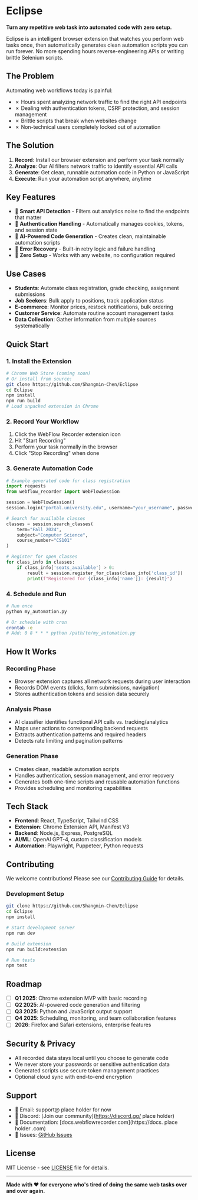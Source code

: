 # Eclipse

**Turn any repetitive web task into automated code with zero setup.**

Eclipse is an intelligent browser extension that watches you perform web tasks once, then automatically generates clean automation scripts you can run forever. No more spending hours reverse-engineering APIs or writing brittle Selenium scripts.

## The Problem

Automating web workflows today is painful:
- ✗ Hours spent analyzing network traffic to find the right API endpoints
- ✗ Dealing with authentication tokens, CSRF protection, and session management
- ✗ Brittle scripts that break when websites change
- ✗ Non-technical users completely locked out of automation

## The Solution

1. **Record**: Install our browser extension and perform your task normally
2. **Analyze**: Our AI filters network traffic to identify essential API calls
3. **Generate**: Get clean, runnable automation code in Python or JavaScript
4. **Execute**: Run your automation script anywhere, anytime

## Key Features

- 🎯 **Smart API Detection** - Filters out analytics noise to find the endpoints that matter
- 🔐 **Authentication Handling** - Automatically manages cookies, tokens, and session state
- 🧠 **AI-Powered Code Generation** - Creates clean, maintainable automation scripts
- 🔄 **Error Recovery** - Built-in retry logic and failure handling
- 🚀 **Zero Setup** - Works with any website, no configuration required

## Use Cases

- **Students**: Automate class registration, grade checking, assignment submissions
- **Job Seekers**: Bulk apply to positions, track application status
- **E-commerce**: Monitor prices, restock notifications, bulk ordering
- **Customer Service**: Automate routine account management tasks
- **Data Collection**: Gather information from multiple sources systematically

## Quick Start

### 1. Install the Extension
```bash
# Chrome Web Store (coming soon)
# Or install from source:
git clone https://github.com/Shangmin-Chen/Eclipse
cd Eclipse
npm install
npm run build
# Load unpacked extension in Chrome
```

### 2. Record Your Workflow
1. Click the WebFlow Recorder extension icon
2. Hit "Start Recording"
3. Perform your task normally in the browser
4. Click "Stop Recording" when done

### 3. Generate Automation Code
```python
# Example generated code for class registration
import requests
from webflow_recorder import WebFlowSession

session = WebFlowSession()
session.login("portal.university.edu", username="your_username", password="your_password")

# Search for available classes
classes = session.search_classes(
    term="Fall 2024",
    subject="Computer Science",
    course_number="CS101"
)

# Register for open classes
for class_info in classes:
    if class_info['seats_available'] > 0:
        result = session.register_for_class(class_info['class_id'])
        print(f"Registered for {class_info['name']}: {result}")
```

### 4. Schedule and Run
```bash
# Run once
python my_automation.py

# Or schedule with cron
crontab -e
# Add: 0 8 * * * python /path/to/my_automation.py
```

## How It Works

### Recording Phase
- Browser extension captures all network requests during user interaction
- Records DOM events (clicks, form submissions, navigation)
- Stores authentication tokens and session data securely

### Analysis Phase
- AI classifier identifies functional API calls vs. tracking/analytics
- Maps user actions to corresponding backend requests
- Extracts authentication patterns and required headers
- Detects rate limiting and pagination patterns

### Generation Phase
- Creates clean, readable automation scripts
- Handles authentication, session management, and error recovery
- Generates both one-time scripts and reusable automation functions
- Provides scheduling and monitoring capabilities

## Tech Stack

- **Frontend**: React, TypeScript, Tailwind CSS
- **Extension**: Chrome Extension API, Manifest V3
- **Backend**: Node.js, Express, PostgreSQL
- **AI/ML**: OpenAI GPT-4, custom classification models
- **Automation**: Playwright, Puppeteer, Python requests

## Contributing

We welcome contributions! Please see our [Contributing Guide](CONTRIBUTING.md) for details.

### Development Setup
```bash
git clone https://github.com/Shangmin-Chen/Eclipse
cd Eclipse
npm install

# Start development server
npm run dev

# Build extension
npm run build:extension

# Run tests
npm test
```

## Roadmap

- [ ] **Q1 2025**: Chrome extension MVP with basic recording
- [ ] **Q2 2025**: AI-powered code generation and filtering
- [ ] **Q3 2025**: Python and JavaScript output support
- [ ] **Q4 2025**: Scheduling, monitoring, and team collaboration features
- [ ] **2026**: Firefox and Safari extensions, enterprise features

## Security & Privacy

- All recorded data stays local until you choose to generate code
- We never store your passwords or sensitive authentication data
- Generated scripts use secure token management practices
- Optional cloud sync with end-to-end encryption

## Support

- 📧 Email: support@ place holder for now
- 💬 Discord: [Join our community](https://discord.gg/ place holder)
- 📖 Documentation: [docs.webflowrecorder.com](https://docs. place holder .com)
- 🐛 Issues: [GitHub Issues](https://github.com/Shangmin-Chen/Eclipse/issues)

## License

MIT License - see [LICENSE](LICENSE) file for details.

---

**Made with ❤️ for everyone who's tired of doing the same web tasks over and over again.**